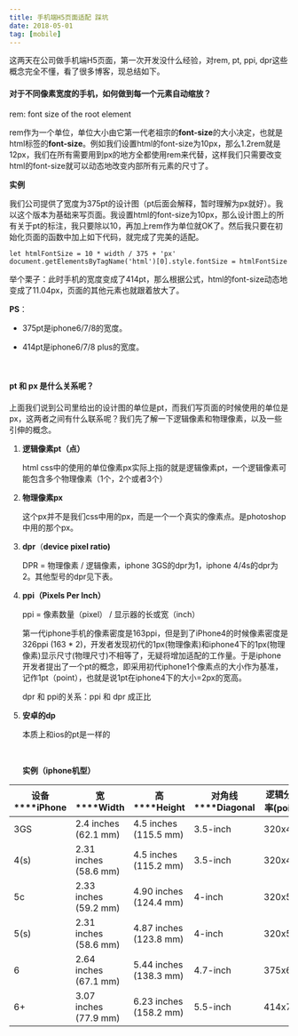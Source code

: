 ```yaml
---
title: 手机端H5页面适配 踩坑
date: 2018-05-01
tag: [mobile]
---
```


这两天在公司做手机端H5页面，第一次开发没什么经验，对rem, pt, ppi, dpr这些概念完全不懂，看了很多博客，现总结如下。

#### 对于不同像素宽度的手机，如何做到每一个元素自动缩放？

rem: font size of the root element

rem作为一个单位，单位大小由它第一代老祖宗的**font-size**的大小决定，也就是html标签的**font-size**。例如我们设置html的font-size为10px，那么1.2rem就是12px，我们在所有需要用到px的地方全都使用rem来代替，这样我们只需要改变html的font-size就可以动态地改变内部所有元素的尺寸了。

<!--more-->

**实例**

我们公司提供了宽度为375pt的设计图（pt后面会解释，暂时理解为px就好）。我以这个版本为基础来写页面。我设置html的font-size为10px，那么设计图上的所有关于pt的标注，我只要除以10，再加上rem作为单位就OK了。然后我只要在初始化页面的函数中加上如下代码，就完成了完美的适配。

```
let htmlFontSize = 10 * width / 375 + 'px'
document.getElementsByTagName('html')[0].style.fontSize = htmlFontSize
```

举个栗子：此时手机的宽度变成了414pt，那么根据公式，html的font-size动态地变成了11.04px，页面的其他元素也就跟着放大了。

**PS**：

- 375pt是iphone6/7/8的宽度。

- 414pt是iphone6/7/8 plus的宽度。

  ​


#### pt 和 px 是什么关系呢？

上面我们说到公司里给出的设计图的单位是pt，而我们写页面的时候使用的单位是px，这两者之间有什么联系呢？我们先了解一下逻辑像素和物理像素，以及一些引伸的概念。

1. **逻辑像素pt（点）**

   html css中的使用的单位像素px实际上指的就是逻辑像素pt，一个逻辑像素可能包含多个物理像素（1个，2个或者3个）

2. **物理像素px**

   这个px并不是我们css中用的px，而是一个一个真实的像素点。是photoshop中用的那个px。

3. **dpr**（**device pixel ratio)**

   DPR = 物理像素 / 逻辑像素，iphone 3GS的dpr为1，iphone 4/4s的dpr为2。其他型号的dpr见下表。

4. **ppi（Pixels Per Inch）**

   ppi = 像素数量（pixel） / 显示器的长或宽（inch）

   第一代iphone手机的像素密度是163ppi，但是到了iPhone4的时候像素密度是326ppi (163 * 2)，开发者发现初代的1px(物理像素)和iphone4下的1px(物理像素)显示尺寸(物理尺寸)不相等了，无疑将增加适配的工作量。于是iphone开发者提出了一个pt的概念，即采用初代iphone1个像素点的大小作为基准，记作1pt（point），也就是说1pt在iphone4下的大小=2px的宽高。

   dpr 和 ppi的关系：ppi 和 dpr 成正比

5. **安卓的dp**

   本质上和ios的pt是一样的

   ​

   **实例（iphone机型）**

| **设备****iPhone** | **宽****Width**       | **高****Height**       | **对角线****Diagonal** | **逻辑分辨率(point)** | **Scale Factor(dpr)** | **设备分辨率(pixel)**      | **PPI** |
| ------------------ | --------------------- | ---------------------- | ---------------------- | --------------------- | --------------------- | -------------------------- | ------- |
| 3GS                | 2.4 inches (62.1 mm)  | 4.5 inches (115.5 mm)  | 3.5-inch               | 320x480               | @1x                   | 320x480                    | 163     |
| 4(s)               | 2.31 inches (58.6 mm) | 4.5 inches (115.2 mm)  | 3.5-inch               | 320x480               | @2x                   | 640x960                    | 326     |
| 5c                 | 2.33 inches (59.2 mm) | 4.90 inches (124.4 mm) | 4-inch                 | 320x568               | @2x                   | 640x1136                   | 326     |
| 5(s)               | 2.31 inches (58.6 mm) | 4.87 inches (123.8 mm) | 4-inch                 | 320x568               | @2x                   | 640x1136                   | 326     |
| 6                  | 2.64 inches (67.1 mm) | 5.44 inches (138.3 mm) | 4.7-inch               | 375x667               | @2x                   | 750x1334                   | 326     |
| 6+                 | 3.07 inches (77.9 mm) | 6.23 inches (158.2 mm) | 5.5-inch               | 414x736               | @3x                   | (1242x2208->)**1080x1920** | 401     |





